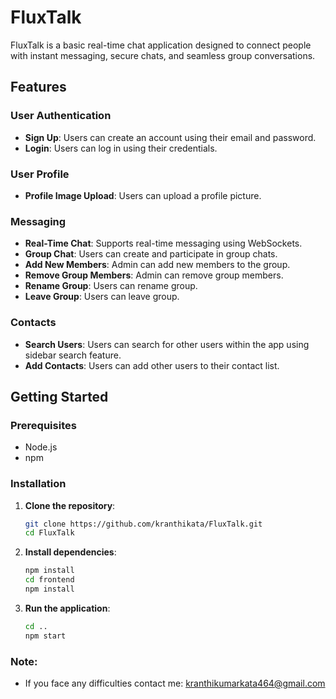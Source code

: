 # FluxTalk

FluxTalk is a basic real-time chat application designed to connect people with instant messaging, secure chats, and seamless group conversations.

## Features

### User Authentication

- **Sign Up**: Users can create an account using their email and password.
- **Login**: Users can log in using their credentials.

### User Profile

- **Profile Image Upload**: Users can upload a profile picture.

### Messaging

- **Real-Time Chat**: Supports real-time messaging using WebSockets.
- **Group Chat**: Users can create and participate in group chats.
- **Add New Members**: Admin can add new members to the group.
- **Remove Group Members**: Admin can remove group members.
- **Rename Group**: Users can rename group.
- **Leave Group**: Users can leave group.

### Contacts

- **Search Users**: Users can search for other users within the app using sidebar search feature.
- **Add Contacts**: Users can add other users to their contact list.

## Getting Started

### Prerequisites

- Node.js
- npm

### Installation

1. **Clone the repository**:
   ```bash
   git clone https://github.com/kranthikata/FluxTalk.git
   cd FluxTalk
   ```
2. **Install dependencies**:
   ```bash
   npm install
   cd frontend
   npm install
   ```
3. **Run the application**:
   ```bash
   cd ..
   npm start
   ```

### Note:

- If you face any difficulties contact me: kranthikumarkata464@gmail.com

